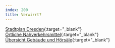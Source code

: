 ```yaml
---
index: 200
title: Verwirrt?
---
```


[Stadtplan Dresden](https://www.openstreetmap.org/relation/191645){:target="_blank"}  
[Örtliche Nahverkehrsmittel](http://www.dvb.de/de/Fahrplan/Verbindungsauskunft/){:target="_blank"}  
[Übersicht Gebäude und Hörsäle](https://navigator.tu-dresden.de/){:target="_blank"}

